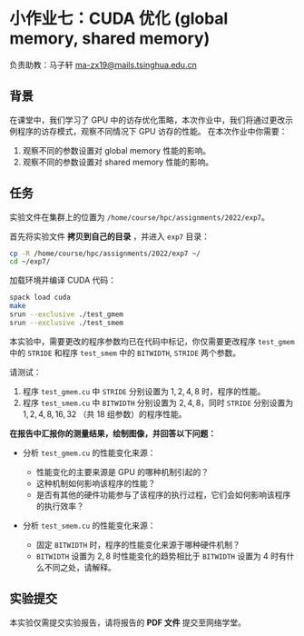 # 小作业七：CUDA 优化 (global memory, shared memory)

负责助教：马子轩 ma-zx19@mails.tsinghua.edu.cn

## 背景

在课堂中，我们学习了 GPU 中的访存优化策略，本次作业中，我们将通过更改示例程序的访存模式，观察不同情况下 GPU 访存的性能。
在本次作业中你需要：

1. 观察不同的参数设置对 global memory 性能的影响。
2. 观察不同的参数设置对 shared memory 性能的影响。

## 任务

实验文件在集群上的位置为 `/home/course/hpc/assignments/2022/exp7`。

首先将实验文件 **拷贝到自己的目录** ，并进入 `exp7` 目录：

```bash
cp -R /home/course/hpc/assignments/2022/exp7 ~/
cd ~/exp7/
```

加载环境并编译 CUDA 代码：

```bash
spack load cuda
make
srun --exclusive ./test_gmem
srun --exclusive ./test_smem
```

本实验中，需要更改的程序参数均已在代码中标记，你仅需要更改程序 `test_gmem` 中的 `STRIDE` 和程序 `test_smem` 中的 `BITWIDTH`, `STRIDE` 两个参数。

请测试：

1. 程序 `test_gmem.cu` 中 `STRIDE` 分别设置为 $1, 2, 4, 8$ 时，程序的性能。
2. 程序 `test_smem.cu` 中 `BITWIDTH` 分别设置为 $2, 4, 8$，同时 `STRIDE` 分别设置为 $1, 2, 4, 8, 16, 32$ （共 18 组参数）的程序性能。

**在报告中汇报你的测量结果，绘制图像，并回答以下问题：**

* 分析 `test_gmem.cu` 的性能变化来源：
    * 性能变化的主要来源是 GPU 的哪种机制引起的？
    * 这种机制如何影响该程序的性能？
    * 是否有其他的硬件功能参与了该程序的执行过程，它们会如何影响该程序的执行效率？

* 分析 `test_smem.cu` 的性能变化来源：
    * 固定 `BITWIDTH` 时，程序的性能变化来源于哪种硬件机制？
    * `BITWIDTH` 设置为 $2, 8$ 时性能变化的趋势相比于 `BITWIDTH` 设置为 $4$ 时有什么不同之处，请解释。

## 实验提交

本实验仅需提交实验报告，请将报告的 **PDF 文件** 提交至网络学堂。
